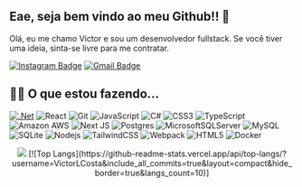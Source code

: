 
## Eae, seja bem vindo ao meu Github!! 👋

Olá, eu me chamo Victor e sou um desenvolvedor fullstack. Se você tiver uma ideia, sinta-se livre para me contratar.

[![Instagram Badge](https://img.shields.io/badge/-vitorabiscos-8a3ab9?style=flat&logo=instagram&logoColor=white&link=https://instagram.com/vitorabiscos/)](https://instagram.com/vitorabiscos)
[![Gmail Badge](https://img.shields.io/badge/-sandmanfunky@gmail.com-BB001B?style=flat&logo=Gmail&logoColor=white&link=mailto:sandmanfunky@gmail.com)](mailto:sandmanfunky@gmail.com)

## 👨‍💻 O que estou fazendo...

[![.Net](https://img.shields.io/badge/.NET-5C2D91?style=flat&logo=.net&logoColor=white)](https://img.shields.io/badge/.NET-512BD4?style=for-the-badge&logo=dotnet&logoColor=white) 
![React](https://img.shields.io/badge/-React-323330?style=flat&logo=react&logoColor=white) 
![Git](https://img.shields.io/badge/-Git-f34f29?style=flat&logo=git&logoColor=white) 
![JavaScript](https://img.shields.io/badge/-JavaScript-323330?style=flat&logo=javascript&logoColor=white) 
![C#](https://img.shields.io/badge/c%23-%23239120.svg?style=flat&logo=c-sharp&logoColor=white) 
![CSS3](https://img.shields.io/badge/-CSS3-264de4?style=flat&logo=css3&logoColor=white) 
![TypeScript](https://img.shields.io/badge/-TypeScript-007ACC?style=flat&logo=typescript&logoColor=white) 
![Amazon AWS](https://img.shields.io/badge/Amazon%20AWS-FF9900?style=flat&logo=amazon-aws&logoColor=white) 
![Next JS](https://img.shields.io/badge/Next-black?style=flat&logo=next.js&logoColor=white) 
![Postgres](https://img.shields.io/badge/postgres-%23316192.svg?style=flat&logo=postgresql&logoColor=white) 
![MicrosoftSQLServer](https://img.shields.io/badge/Microsoft%20SQL%20Sever-CC2927?style=flat&logo=microsoft%20sql%20server&logoColor=white) 
![MySQL](https://img.shields.io/badge/mysql-%2300f.svg?style=flat&logo=mysql&logoColor=white) 
![SQLite](https://img.shields.io/badge/sqlite-%2307405e.svg?style=flat&logo=sqlite&logoColor=white) 
![Nodejs](https://img.shields.io/badge/-Nodejs-68a063?style=flat&logo=Node.js&logoColor=white) 
![TailwindCSS](https://img.shields.io/badge/tailwindcss-%2338B2AC.svg?style=flat&logo=tailwind-css&logoColor=white) 
![Webpack](https://img.shields.io/badge/webpack-%238DD6F9.svg?style=flat&logo=webpack&logoColor=black) 
![HTML5](https://img.shields.io/badge/-HTML5-f06529?style=flat&logo=html5&logoColor=white) 
![Docker](https://img.shields.io/badge/-Docker-384d54?style=flat&logo=docker&logoColor=white)

<p align="center">
  <picture>
    <source 
      srcset="https://github-readme-stats.vercel.app/api?username=VictorLCosta&show_icons=true&theme=tokyonight&custom_title=Status do Github de VictorLCosta&hide_border=true&line_height=28&include_all_commits=true"
      media="(prefers-color-scheme: tokyonight)"
    />
    <img src="https://github-readme-stats.vercel.app/api?username=VictorLCosta&show_icons=true" />
  </picture>
  [![Top Langs](https://github-readme-stats.vercel.app/api/top-langs/?username=VictorLCosta&include_all_commits=true&layout=compact&hide_border=true&langs_count=10)]
</p>
